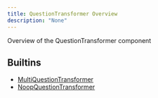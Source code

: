 ```yaml
---
title: QuestionTransformer Overview
description: "None"
---
```

Overview of the QuestionTransformer component
## Builtins
* [MultiQuestionTransformer](/docs/components/questiontransformer/multiquestiontransformer/)
* [NoopQuestionTransformer](/docs/components/questiontransformer/noopquestiontransformer/)